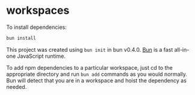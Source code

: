 # workspaces

To install dependencies:

```bash
bun install
```

This project was created using `bun init` in bun v0.4.0. [Bun](https://bun.sh) is a fast all-in-one JavaScript runtime.

To add npm dependencies to a particular workspace, just cd to the appropriate directory and run `bun add` commands as you would normally. Bun will detect that you are in a workspace and hoist the dependency as needed.
